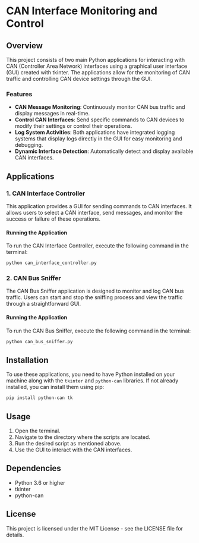 
# CAN Interface Monitoring and Control

## Overview
This project consists of two main Python applications for interacting with CAN (Controller Area Network) interfaces using a graphical user interface (GUI) created with tkinter. The applications allow for the monitoring of CAN traffic and controlling CAN device settings through the GUI.

### Features
- **CAN Message Monitoring**: Continuously monitor CAN bus traffic and display messages in real-time.
- **Control CAN Interfaces**: Send specific commands to CAN devices to modify their settings or control their operations.
- **Log System Activities**: Both applications have integrated logging systems that display logs directly in the GUI for easy monitoring and debugging.
- **Dynamic Interface Detection**: Automatically detect and display available CAN interfaces.

## Applications

### 1. CAN Interface Controller
This application provides a GUI for sending commands to CAN interfaces. It allows users to select a CAN interface, send messages, and monitor the success or failure of these operations.

#### Running the Application
To run the CAN Interface Controller, execute the following command in the terminal:
```bash
python can_interface_controller.py
```

### 2. CAN Bus Sniffer
The CAN Bus Sniffer application is designed to monitor and log CAN bus traffic. Users can start and stop the sniffing process and view the traffic through a straightforward GUI.

#### Running the Application
To run the CAN Bus Sniffer, execute the following command in the terminal:
```bash
python can_bus_sniffer.py
```

## Installation
To use these applications, you need to have Python installed on your machine along with the `tkinter` and `python-can` libraries. If not already installed, you can install them using pip:

```bash
pip install python-can tk
```

## Usage
1. Open the terminal.
2. Navigate to the directory where the scripts are located.
3. Run the desired script as mentioned above.
4. Use the GUI to interact with the CAN interfaces.

## Dependencies
- Python 3.6 or higher
- tkinter
- python-can

## License
This project is licensed under the MIT License - see the LICENSE file for details.

